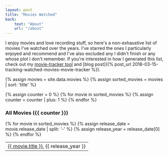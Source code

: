 ```yaml
---
layout: post
title: "Movies Watched"
back:
    text: "About"
    url: "/about"
---
```


I enjoy movies and love recording stuff, so here's a non-exhaustive list of movies I've watched over the years. I've starred the ones I particularly enjoyed and recommend and I've also excluded any I didn't finish or any whose plot I don't remember. If you're interested in how I generated this list, check out my [movie-tracker tool](https://github.com/mikeecb/movie-tracker) and [blog post]({% post_url 2018-03-15-tracking-watched-movies-movie-tracker %}).

{% assign movies = site.data.movies %}
{% assign sorted_movies = movies | sort: 'title' %}

{% assign counter = 0 %}
{% for movie in sorted_movies %}
    {% assign counter = counter | plus: 1 %}
{% endfor %}

<div class="div-with-margin">
<h3 class="inline no-margin">All Movies ({{ counter }})</h3>
</div>
<table>
    {% for movie in sorted_movies %}
        {% assign release_date = movie.release_date | split: '-' %}
        {% assign release_year = release_date[0] %}
        <tr>
            <td>
            <a class="{{ class }}" href="https://www.themoviedb.org/movie/{{ movie.id }}">{{ movie.title }}</a>,
            <time class="small">{{ release_year }}</time>
            </td>
        </tr>
    {% endfor %}
</table>
